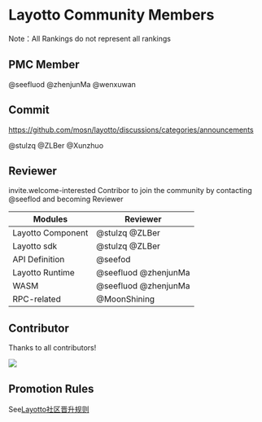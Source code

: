 # Layotto Community Members

Note：All Rankings do not represent all rankings

## PMC Member

@seefluod @zhenjunMa @wenxuwan

## Commit

https://github.com/mosn/layotto/discussions/categories/announcements

@stulzq @ZLBer @Xunzhuo

## Reviewer

invite.welcome-interested Contribor to join the community by contacting @seeflod and becoming Reviewer

| Modules           | Reviewer                                       |
| ----------------- | ---------------------------------------------- |
| Layotto Component | @stulzq @ZLBer       |
| Layotto sdk       | @stulzq @ZLBer       |
| API Definition    | @seefod                           |
| Layotto Runtime   | @seefluod @zhenjunMa |
| WASM              | @seefluod @zhenjunMa |
| RPC-related       | @MoonShining                      |

## Contributor

Thanks to all contributors!

<a href="https://github.com/mosn/layotto/graphs/contributors">
  <img src="https://contrib.rocks/image?repo=mosn/layotto" />
</a>

## Promotion Rules

See[Layotto社区晋升规则](docs/community/promote.md)
